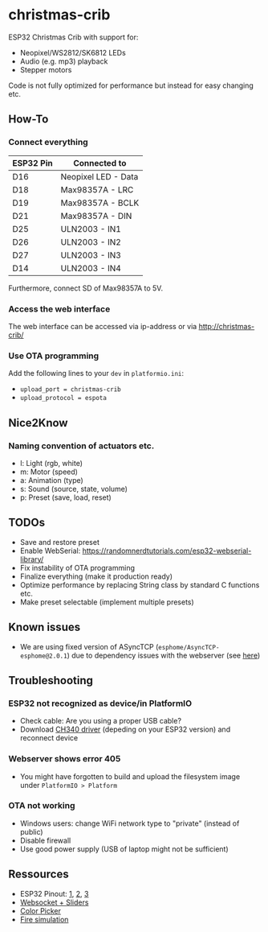 # christmas-crib
ESP32 Christmas Crib with support for:
- Neopixel/WS2812/SK6812 LEDs
- Audio (e.g. mp3) playback
- Stepper motors

Code is not fully optimized for performance but instead for easy changing etc.



## How-To

### Connect everything
|ESP32 Pin|Connected to|
|--------|--------|
| D16 | Neopixel LED - Data |
| D18 | Max98357A - LRC |
| D19 | Max98357A - BCLK |
| D21 | Max98357A - DIN |
| D25 | ULN2003 - IN1 |
| D26 | ULN2003 - IN2 |
| D27 | ULN2003 - IN3 |
| D14 | ULN2003 - IN4 |

Furthermore, connect SD of Max98357A to 5V.

### Access the web interface
The web interface can be accessed via ip-address or via [http://christmas-crib/](http://christmas-crib/)

### Use OTA programming
Add the following lines to your `dev` in `platformio.ini`:
- `upload_port = christmas-crib`
- `upload_protocol = espota`

## Nice2Know
### Naming convention of actuators etc.
- l: Light (rgb, white)
- m: Motor (speed)
- a: Animation (type)
- s: Sound (source, state, volume)
- p: Preset (save, load, reset)

## TODOs
- Save and restore preset
- Enable WebSerial: https://randomnerdtutorials.com/esp32-webserial-library/
- Fix instability of OTA programming
- Finalize everything (make it production ready)
- Optimize performance by replacing String class by standard C functions etc. 
- Make preset selectable (implement multiple presets)

## Known issues
- We are using fixed version of ASyncTCP (`esphome/AsyncTCP-esphome@2.0.1`) due to dependency issues with the webserver (see [here](https://github.com/esphome/issues/issues/5258))

## Troubleshooting
### ESP32 not recognized as device/in PlatformIO
- Check cable: Are you using a proper USB cable?
- Download [CH340 driver](https://www.wch.cn/download/CH341SER_ZIP.html) (depeding on your ESP32 version) and reconnect device

### Webserver shows error 405
- You might have forgotten to build and upload the filesystem image under `PlatformIO > Platform`

### OTA not working
- Windows users: change WiFi network type to "private" (instead of public)
- Disable firewall
- Use good power supply (USB of laptop might not be sufficient)

## Ressources
- ESP32 Pinout: [1](https://www.electronicshub.org/esp32-pinout/), [2](https://randomnerdtutorials.com/esp32-pinout-reference-gpios/), [3](https://circuits4you.com/2018/12/31/esp32-devkit-esp32-wroom-gpio-pinout/)
- [Websocket + Sliders](https://randomnerdtutorials.com/esp32-web-server-websocket-sliders/)
- [Color Picker](https://randomnerdtutorials.com/esp32-esp8266-rgb-led-strip-web-server/)
- [Fire simulation](https://www.az-delivery.de/blogs/azdelivery-blog-fur-arduino-und-raspberry-pi/mehrere-feuer-programme-fuer-unsere-stimmungslaterne)